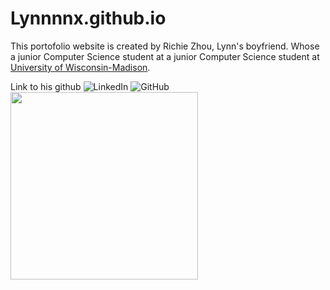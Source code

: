 # Lynnnnx.github.io

<p> This portofolio website is created by Richie Zhou, Lynn's boyfriend. 
  Whose a junior Computer Science student at a junior Computer Science student at <a href="https://www.cs.wisc.edu/" target="blank">University of Wisconsin-Madison</a>.
</p>

Link to his github
![LinkedIn](https://img.shields.io/badge/linkedin-%230077B5.svg?style=for-the-badge&logo=linkedin&logoColor=white)
![GitHub](https://img.shields.io/badge/github-%23121011.svg?style=for-the-badge&logo=github&logoColor=white)
<img src='https://github.com/arunike/FunQrcode/blob/main/Qrcode.gif' width='300'>
